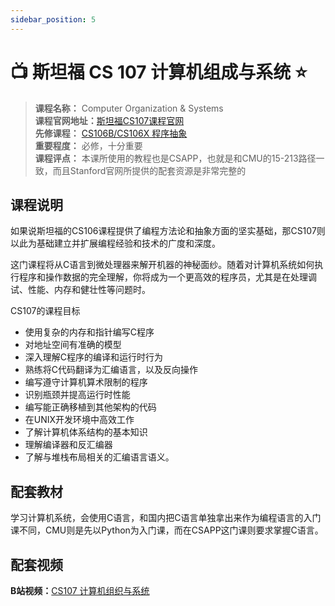 ```yaml
---
sidebar_position: 5
---
```


# 📺 斯坦福 CS 107 计算机组成与系统 ⭐️

>**课程名称：** Computer Organization & Systems    
**课程官网地址：**[斯坦福CS107课程官网](http://web.stanford.edu/class/cs107/)  
**先修课程：** [CS106B/CS106X 程序抽象](https://hackway.org/docs/cs/freshman/cpp/cs106b)    
**重要程度：** 必修，十分重要  
**课程评点：** 本课所使用的教程也是CSAPP，也就是和CMU的15-213路径一致，而且Stanford官网所提供的配套资源是非常完整的

## 课程说明
如果说斯坦福的CS106课程提供了编程方法论和抽象方面的坚实基础，那CS107则以此为基础建立并扩展编程经验和技术的广度和深度。

这门课程将从C语言到微处理器来解开机器的神秘面纱。随着对计算机系统如何执行程序和操作数据的完全理解，你将成为一个更高效的程序员，尤其是在处理调试、性能、内存和健壮性等问题时。

CS107的课程目标
- 使用复杂的内存和指针编写C程序
- 对地址空间有准确的模型
- 深入理解C程序的编译和运行时行为
- 熟练将C代码翻译为汇编语言，以及反向操作
- 编写遵守计算机算术限制的程序
- 识别瓶颈并提高运行时性能
- 编写能正确移植到其他架构的代码
- 在UNIX开发环境中高效工作
- 了解计算机体系结构的基本知识
- 理解编译器和反汇编器
- 了解与堆栈布局相关的汇编语言语义。

## 配套教材

<Book img="https://hackweek-1251009918.cos.ap-shanghai.myqcloud.com/hackway/cs/s29195878.jpg" url="https://item.jd.com/12006637.html" title="深入理解计算机系统（原书第3版）"></Book>

学习计算机系统，会使用C语言，和国内把C语言单独拿出来作为编程语言的入门课不同，CMU则是先以Python为入门课，而在CSAPP这门课则要求掌握C语言。

<Book img="https://hackweek-1251009918.cos.ap-shanghai.myqcloud.com/hackway/cs/s1106934.jpg" url="https://item.jd.com/12746692.html" title="C程序设计语言（第2版新版典藏版）"></Book>


## 配套视频

**B站视频：**[CS107 计算机组织与系统](https://www.bilibili.com/video/BV1ua4y1a72K)




